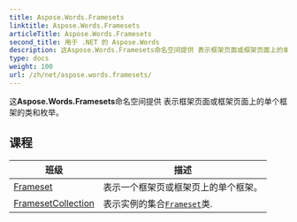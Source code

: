 ```yaml
---
title: Aspose.Words.Framesets
linktitle: Aspose.Words.Framesets
articleTitle: Aspose.Words.Framesets
second_title: 用于 .NET 的 Aspose.Words
description: 这Aspose.Words.Framesets命名空间提供 表示框架页面或框架页面上的单个框架的类和枚举 在 C#.
type: docs
weight: 100
url: /zh/net/aspose.words.framesets/
---
```

这**Aspose.Words.Framesets**命名空间提供 表示框架页面或框架页面上的单个框架的类和枚举。

## 课程

| 班级 | 描述 |
| --- | --- |
| [Frameset](./frameset/) | 表示一个框架页或框架页上的单个框架。 |
| [FramesetCollection](./framesetcollection/) | 表示实例的集合[`Frameset`](../aspose.words.framesets/frameset/)类. |
